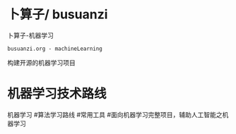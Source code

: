# 卜算子/ busuanzi
卜算子-机器学习
```
busuanzi.org - machineLearning
```
构建开源的机器学习项目

# 机器学习技术路线
机器学习
#算法学习路线
#常用工具
#面向机器学习完整项目，辅助人工智能之机器学习
